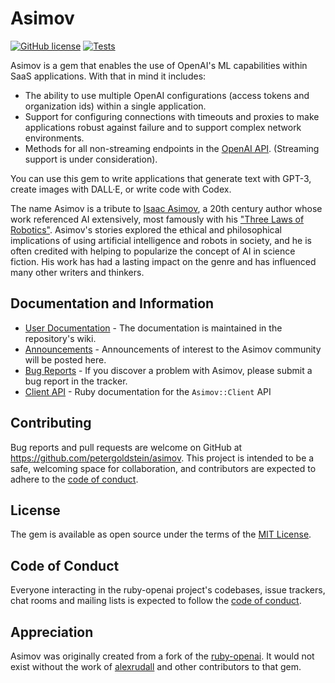 # Asimov

[![GitHub license](https://img.shields.io/badge/license-MIT-blue.svg)](https://github.com/petergoldstein/asimov/blob/main/LICENSE.txt)
[![Tests](https://github.com/petergoldstein/asimov/actions/workflows/ci.yml/badge.svg)](https://github.com/petergoldstein/asimov/actions/workflows/ci.yml)

Asimov is a gem that enables the use of OpenAI's ML capabilities within SaaS applications.  With that in mind it includes:

* The ability to use multiple OpenAI configurations (access tokens and organization ids) within a single application.
* Support for configuring connections with timeouts and proxies to make applications robust against failure and to support complex network environments.
* Methods for all non-streaming endpoints in the [OpenAI API](https://openai.com/blog/openai-api/).  (Streaming support is under consideration).


You can use this gem to write applications that generate text with GPT-3, create images with DALL·E, or write code with Codex.

The name Asimov is a tribute to [Isaac Asimov](https://en.wikipedia.org/wiki/Isaac_Asimov), a 20th century author whose work referenced AI extensively, most famously with his ["Three Laws of Robotics"](https://en.wikipedia.org/wiki/Three_Laws_of_Robotics). Asimov's stories explored the ethical and philosophical implications of using artificial intelligence and robots in society, and he is often credited with helping to popularize the concept of AI in science fiction. His work has had a lasting impact on the genre and has influenced many other writers and thinkers.


## Documentation and Information

* [User Documentation](https://github.com/petergoldstein/asimov/wiki) - The documentation is maintained in the repository's wiki.  
* [Announcements](https://github.com/petergoldstein/asimov/discussions/categories/announcements) - Announcements of interest to the Asimov community will be posted here.
* [Bug Reports](https://github.com/petergoldstein/asimov/issues) - If you discover a problem with Asimov, please submit a bug report in the tracker.
* [Client API](https://rubydoc.info/github/petergoldstein/asimov/Asimov/Client) - Ruby documentation for the `Asimov::Client` API

## Contributing

Bug reports and pull requests are welcome on GitHub at <https://github.com/petergoldstein/asimov>. This project is intended to be a safe, welcoming space for collaboration, and contributors are expected to adhere to the [code of conduct](https://github.com/petergoldstein/asimov/blob/main/CODE_OF_CONDUCT.md).

## License

The gem is available as open source under the terms of the [MIT License](https://opensource.org/licenses/MIT).

## Code of Conduct

Everyone interacting in the ruby-openai project's codebases, issue trackers, chat rooms and mailing lists is expected to follow the [code of conduct](https://github.com/petergoldstein/asimov/blob/main/CODE_OF_CONDUCT.md).

## Appreciation

Asimov was originally created from a fork of the [ruby-openai](https://github.com/alexrudall/ruby-openai).  It would not exist without the work of [alexrudall](https://github.com/alexrudall) and other contributors to that gem.
